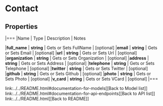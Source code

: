 # Contact

## Properties
|===
|Name | Type | Description | Notes

|**full_name** | **string** | Gets or Sets FullName | [optional] 
|**email** | **string** | Gets or Sets Email | [optional] 
|**url** | **string** | Gets or Sets Url | [optional] 
|**organization** | **string** | Gets or Sets Organization | [optional] 
|**address** | **string** | Gets or Sets Address | [optional] 
|**telephone** | **string** | Gets or Sets Telephone | [optional] 
|**twitter** | **string** | Gets or Sets Twitter | [optional] 
|**github** | **string** | Gets or Sets Github | [optional] 
|**photo** | **string** | Gets or Sets Photo | [optional] 
|**v_card** | **string** | Gets or Sets VCard | [optional] 
|===

link:../../README.html#documentation-for-models[[Back to Model list]] link:../../README.html#documentation-for-api-endpoints[[Back to API list]] link:../../README.html[[Back to README]]